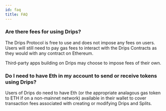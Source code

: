 ```yaml
---
id: faq
title: FAQ
---
```

### Are there fees for using Drips?
The Drips Protocol is free to use and does not impose any fees on users. Users will still need to pay gas
fees to interact with the Drips Contracts as they would with any contract on Ethereum.

Third-party apps building on Drips may choose to impose fees of their own.

### Do I need to have Eth in my account to send or receive tokens using Drips?
Users of Drips do need to have Eth (or the appropriate analagous gas token to ETH if on a non-mainnet network)
available in their wallet to cover transaction fees associated with creating or modifying Drips and Splits.
